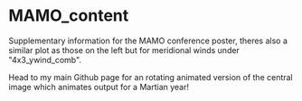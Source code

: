 # MAMO_content
Supplementary information for the MAMO conference poster, theres also a similar plot as those on the left but for meridional winds under "4x3_ywind_comb".

Head to my main Github page for an rotating animated version of the central image which animates output for a Martian year!
